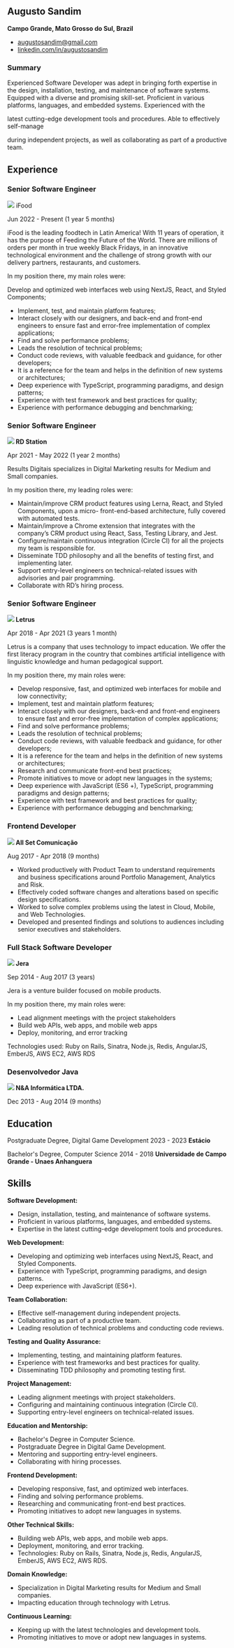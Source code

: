 ## Augusto Sandim 
**Campo Grande, Mato Grosso do Sul, Brazil**

- augustosandim@gmail.com
- [linkedin.com/in/augustosandim](https://www.linkedin.com/in/augustosandim)

### Summary

Experienced Software Developer was adept in bringing forth expertise in the design, installation, testing, and maintenance of software systems. Equipped with a diverse and promising skill-set. Proficient in various platforms, languages, and embedded systems. Experienced with the

latest cutting-edge development tools and procedures. Able to effectively self-manage

during independent projects, as well as collaborating as part of a productive team.

## Experience 

### Senior Software Engineer

![](Aspose.Words.c461f36c-c0e5-4ff7-b5f8-b4b48cdf62a8.001.png)  iFood

Jun 2022 - Present (1 year 5 months)

iFood is the leading foodtech in Latin America! With 11 years of operation, it has the purpose of Feeding the Future of the World. There are millions of orders per month in true weekly Black Fridays, in an innovative technological environment and the challenge of strong growth with our delivery partners, restaurants, and customers.

In my position there, my main roles were:

Develop and optimized web interfaces web using NextJS, React, and Styled Components;

- Implement, test, and maintain platform features;
- Interact closely with our designers, and back-end and front-end engineers to ensure fast and error-free implementation of complex applications;
- Find and solve performance problems;
- Leads the resolution of technical problems;
- Conduct code reviews, with valuable feedback and guidance, for other developers;
- It is a reference for the team and helps in the definition of new systems or architectures;
- Deep experience with TypeScript, programming paradigms, and design patterns;
- Experience with test framework and best practices for quality;
- Experience with performance debugging and benchmarking;

### Senior Software Engineer

**![](Aspose.Words.c461f36c-c0e5-4ff7-b5f8-b4b48cdf62a8.002.png) RD Station**

Apr 2021 - May 2022 (1 year 2 months)

Results Digitais specializes in Digital Marketing results for Medium and Small companies.

In my position there, my leading roles were:

- Maintain/improve CRM product features using Lerna, React, and Styled Components, upon a micro- front-end-based architecture, fully covered with automated tests.
- Maintain/improve a Chrome extension that integrates with the company’s CRM product using React, Sass, Testing Library, and Jest.
- Configure/maintain continuous integration (Circle CI) for all the projects my team is responsible for.
- Disseminate TDD philosophy and all the benefits of testing first, and implementing later.
- Support entry-level engineers on technical-related issues with advisories and pair programming.
- Collaborate with RD’s hiring process.

### Senior Software Engineer 

**![](Aspose.Words.c461f36c-c0e5-4ff7-b5f8-b4b48cdf62a8.003.png) Letrus**

Apr 2018 - Apr 2021 (3 years 1 month)

Letrus is a company that uses technology to impact education. We offer the first literacy program in the country that combines artificial intelligence with linguistic knowledge and human pedagogical support.

In my position there, my main roles were:

- Develop responsive, fast, and optimized web interfaces for mobile and low connectivity;
- Implement, test and maintain platform features;
- Interact closely with our designers, back-end and front-end engineers to ensure fast and error-free implementation of complex applications;
- Find and solve performance problems;
- Leads the resolution of technical problems;
- Conduct code reviews, with valuable feedback and guidance, for other developers;
- It is a reference for the team and helps in the definition of new systems or architectures;
- Research and communicate front-end best practices;
- Promote initiatives to move or adopt new languages in the systems;
- Deep experience with JavaScript (ES6 +), TypeScript, programming paradigms and design patterns;
- Experience with test framework and best practices for quality;
- Experience with performance debugging and benchmarking;

### Frontend Developer 

**![](Aspose.Words.c461f36c-c0e5-4ff7-b5f8-b4b48cdf62a8.004.png) All Set Comunicação**

Aug 2017 - Apr 2018 (9 months)

- Worked productively with Product Team to understand requirements and business specifications around Portfolio Management, Analytics and Risk.
- Effectively coded software changes and alterations based on specific design specifications.
- Worked to solve complex problems using the latest in Cloud, Mobile, and Web Technologies.
- Developed and presented findings and solutions to audiences including senior executives and stakeholders.

### Full Stack Software Developer 

**![](Aspose.Words.c461f36c-c0e5-4ff7-b5f8-b4b48cdf62a8.005.png) Jera**

Sep 2014 - Aug 2017 (3 years)

Jera is a venture builder focused on mobile products.

In my position there, my main roles were:

- Lead alignment meetings with the project stakeholders
- Build web APIs, web apps, and mobile web apps
- Deploy, monitoring, and error tracking

Technologies used: Ruby on Rails, Sinatra, Node.js, Redis, AngularJS, EmberJS, AWS EC2, AWS RDS

### Desenvolvedor Java 

**![](Aspose.Words.c461f36c-c0e5-4ff7-b5f8-b4b48cdf62a8.006.png) N&A Informática LTDA.**

Dec 2013 - Aug 2014 (9 months)

## Education 

Postgraduate Degree, Digital Game Development 
2023 - 2023
**Estácio**


Bachelor's Degree, Computer Science
2014 - 2018
**Universidade de Campo Grande - Unaes Anhanguera**

## Skills 

**Software Development:**
- Design, installation, testing, and maintenance of software systems.
- Proficient in various platforms, languages, and embedded systems.
- Expertise in the latest cutting-edge development tools and procedures.

**Web Development:**
- Developing and optimizing web interfaces using NextJS, React, and Styled Components.
- Experience with TypeScript, programming paradigms, and design patterns.
- Deep experience with JavaScript (ES6+).

**Team Collaboration:**
- Effective self-management during independent projects.
- Collaborating as part of a productive team.
- Leading resolution of technical problems and conducting code reviews.

**Testing and Quality Assurance:**
- Implementing, testing, and maintaining platform features.
- Experience with test frameworks and best practices for quality.
- Disseminating TDD philosophy and promoting testing first.

**Project Management:**
- Leading alignment meetings with project stakeholders.
- Configuring and maintaining continuous integration (Circle CI).
- Supporting entry-level engineers on technical-related issues.

**Education and Mentorship:**
- Bachelor's Degree in Computer Science.
- Postgraduate Degree in Digital Game Development.
- Mentoring and supporting entry-level engineers.
- Collaborating with hiring processes.

**Frontend Development:**
- Developing responsive, fast, and optimized web interfaces.
- Finding and solving performance problems.
- Researching and communicating front-end best practices.
- Promoting initiatives to adopt new languages in systems.

**Other Technical Skills:**
- Building web APIs, web apps, and mobile web apps.
- Deployment, monitoring, and error tracking.
- Technologies: Ruby on Rails, Sinatra, Node.js, Redis, AngularJS, EmberJS, AWS EC2, AWS RDS.

**Domain Knowledge:**
- Specialization in Digital Marketing results for Medium and Small companies.
- Impacting education through technology with Letrus.

**Continuous Learning:**
- Keeping up with the latest technologies and development tools.
- Promoting initiatives to move or adopt new languages in systems.
